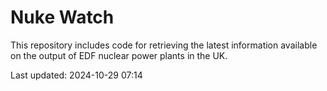 # Nuke Watch

This repository includes code for retrieving the latest information available on the output of EDF nuclear power plants in the UK.

Last updated: 2024-10-29 07:14